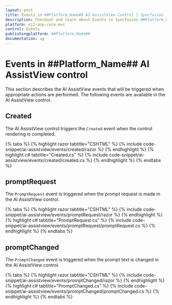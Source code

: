 ```yaml
---
layout: post
title: Events in ##Platform_Name## AI AssistView Control | Syncfusion
description: Checkout and learn about Events in Syncfusion ##Platform_Name## AI AssistView control of Syncfusion Essential JS 2 and more.
platform: ej2-asp-core-mvc
control: Events
publishingplatform: ##Platform_Name##
documentation: ug
---
```


# Events in ##Platform_Name## AI AssistView control

This section describes the AI AssistView events that will be triggered when appropriate actions are performed. The following events are available in the AI AssistView control.

## Created

The AI AssistView control triggers the `Created` event when the control rendering is completed.

{% tabs %}
{% highlight razor tabtitle="CSHTML" %}
{% include code-snippet/ai-assistview/events/created/razor %}
{% endhighlight %}
{% highlight c# tabtitle="Created.cs" %}
{% include code-snippet/ai-assistview/events/created/created.cs %}
{% endhighlight %}
{% endtabs %}

## promptRequest

The `PromptRequest` event is triggered when the prompt request is made in the AI AssistView control.

{% tabs %}
{% highlight razor tabtitle="CSHTML" %}
{% include code-snippet/ai-assistview/events/promptRequest/razor %}
{% endhighlight %}
{% highlight c# tabtitle="PromptRequest.cs" %}
{% include code-snippet/ai-assistview/events/promptRequest/promptRequest.cs %}
{% endhighlight %}
{% endtabs %}

## promptChanged

The `PromptChanged` event is triggered when the prompt text is changed in the AI AssistView control.

{% tabs %}
{% highlight razor tabtitle="CSHTML" %}
{% include code-snippet/ai-assistview/events/promptChanged/razor %}
{% endhighlight %}
{% highlight c# tabtitle="PromptChanged.cs" %}
{% include code-snippet/ai-assistview/events/promptChanged/promptChanged.cs %}
{% endhighlight %}
{% endtabs %}
